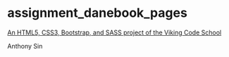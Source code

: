 # assignment_danebook_pages

[An HTML5, CSS3, Bootstrap, and SASS project of the Viking Code School](http://www.vikingcodeschool.com)

Anthony Sin